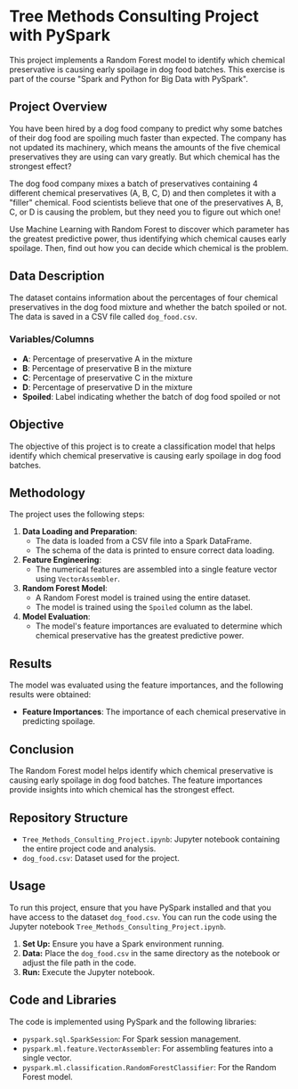 # Tree Methods Consulting Project with PySpark

This project implements a Random Forest model to identify which chemical preservative is causing early spoilage in dog food batches. This exercise is part of the course "Spark and Python for Big Data with PySpark".

## Project Overview

You have been hired by a dog food company to predict why some batches of their dog food are spoiling much faster than expected. The company has not updated its machinery, which means the amounts of the five chemical preservatives they are using can vary greatly. But which chemical has the strongest effect?

The dog food company mixes a batch of preservatives containing 4 different chemical preservatives (A, B, C, D) and then completes it with a "filler" chemical. Food scientists believe that one of the preservatives A, B, C, or D is causing the problem, but they need you to figure out which one!

Use Machine Learning with Random Forest to discover which parameter has the greatest predictive power, thus identifying which chemical causes early spoilage. Then, find out how you can decide which chemical is the problem.

## Data Description

The dataset contains information about the percentages of four chemical preservatives in the dog food mixture and whether the batch spoiled or not. The data is saved in a CSV file called `dog_food.csv`.

### Variables/Columns

- **A**: Percentage of preservative A in the mixture
- **B**: Percentage of preservative B in the mixture
- **C**: Percentage of preservative C in the mixture
- **D**: Percentage of preservative D in the mixture
- **Spoiled**: Label indicating whether the batch of dog food spoiled or not

## Objective

The objective of this project is to create a classification model that helps identify which chemical preservative is causing early spoilage in dog food batches.

## Methodology

The project uses the following steps:

1. **Data Loading and Preparation**:
    - The data is loaded from a CSV file into a Spark DataFrame.
    - The schema of the data is printed to ensure correct data loading.
2. **Feature Engineering**:
    - The numerical features are assembled into a single feature vector using `VectorAssembler`.
3. **Random Forest Model**:
    - A Random Forest model is trained using the entire dataset.
    - The model is trained using the `Spoiled` column as the label.
4. **Model Evaluation**:
    - The model's feature importances are evaluated to determine which chemical preservative has the greatest predictive power.

## Results

The model was evaluated using the feature importances, and the following results were obtained:

- **Feature Importances**: The importance of each chemical preservative in predicting spoilage.

## Conclusion

The Random Forest model helps identify which chemical preservative is causing early spoilage in dog food batches. The feature importances provide insights into which chemical has the strongest effect.

## Repository Structure

- `Tree_Methods_Consulting_Project.ipynb`: Jupyter notebook containing the entire project code and analysis.
- `dog_food.csv`: Dataset used for the project.

## Usage

To run this project, ensure that you have PySpark installed and that you have access to the dataset `dog_food.csv`. You can run the code using the Jupyter notebook `Tree_Methods_Consulting_Project.ipynb`.

1. **Set Up:** Ensure you have a Spark environment running.
2. **Data:** Place the `dog_food.csv` in the same directory as the notebook or adjust the file path in the code.
3. **Run:** Execute the Jupyter notebook.

## Code and Libraries

The code is implemented using PySpark and the following libraries:

- `pyspark.sql.SparkSession`: For Spark session management.
- `pyspark.ml.feature.VectorAssembler`: For assembling features into a single vector.
- `pyspark.ml.classification.RandomForestClassifier`: For the Random Forest model.